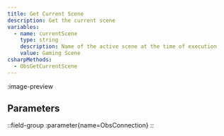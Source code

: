 ```yaml
---
title: Get Current Scene
description: Get the current scene
variables:
  - name: currentScene
    type: string
    description: Name of the active scene at the time of execution
    value: Gaming Scene
csharpMethods:
  - ObsGetCurrentScene
---
```


:image-preview

## Parameters
::field-group
  :parameter{name=ObsConnection}
::